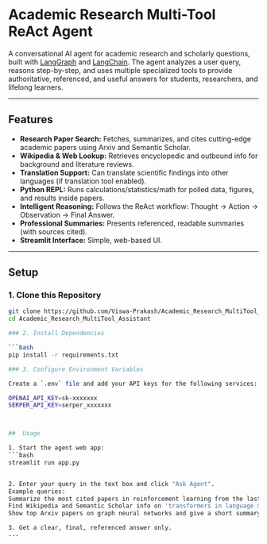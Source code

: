 #  Academic Research Multi-Tool ReAct Agent

A conversational AI agent for academic research and scholarly questions, built with [LangGraph](https://github.com/langchain-ai/langgraph) and [LangChain](https://github.com/langchain-ai/langchain). The agent analyzes a user query, reasons step-by-step, and uses multiple specialized tools to provide authoritative, referenced, and useful answers for students, researchers, and lifelong learners.

---

##  Features

- **Research Paper Search:** Fetches, summarizes, and cites cutting-edge academic papers using Arxiv and Semantic Scholar.
- **Wikipedia & Web Lookup:** Retrieves encyclopedic and outbound info for background and literature reviews.
- **Translation Support:** Can translate scientific findings into other languages (if translation tool enabled).
- **Python REPL:** Runs calculations/statistics/math for polled data, figures, and results inside papers.
- **Intelligent Reasoning:** Follows the ReAct workflow: Thought → Action → Observation → Final Answer.
- **Professional Summaries:** Presents referenced, readable summaries (with sources cited).
- **Streamlit Interface:** Simple, web-based UI.

---

##  Setup

### 1. Clone this Repository

```bash
git clone https://github.com/Viswa-Prakash/Academic_Research_MultiTool_Assistant.git
cd Academic_Research_MultiTool_Assistant

### 2. Install Dependencies

```bash
pip install -r requirements.txt

### 3. Configure Environment Variables

Create a `.env` file and add your API keys for the following services:

OPENAI_API_KEY=sk-xxxxxxx
SERPER_API_KEY=serper_xxxxxxx 



##  Usage

1. Start the agent web app:
```bash
streamlit run app.py


2. Enter your query in the text box and click "Ask Agent".
Example queries:
Summarize the most cited papers in reinforcement learning from the last two years. Also, translate the main findings into Spanish.
Find Wikipedia and Semantic Scholar info on 'transformers in language modeling', and calculate the average of reported accuracies [98, 95, 97].
Show top Arxiv papers on graph neural networks and give a short summary with references.

3. Get a clear, final, referenced answer only.
---